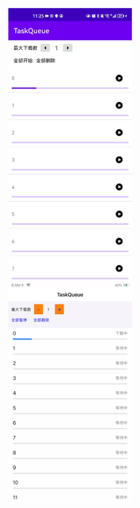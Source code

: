 <div>
<img src="https://github.com/QiaokeZ/TaskQueue/blob/main/a.gif" width="250" height="551" alt=""/>
</br>
<img src="https://github.com/QiaokeZ/TaskQueue/blob/main/b.gif" width="250" height="444" alt=""/>
</div>
